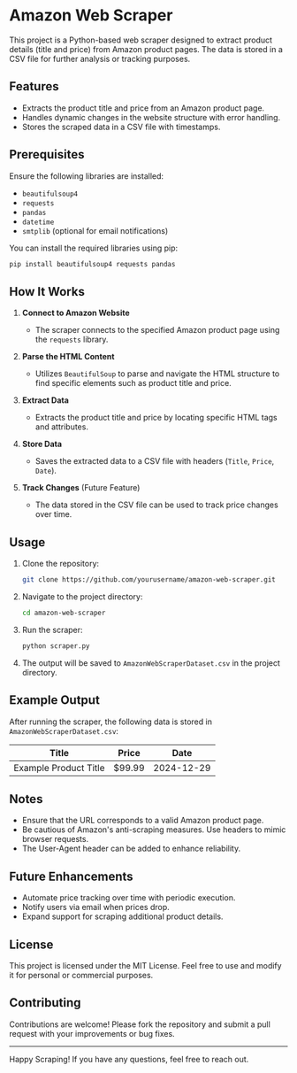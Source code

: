 # Amazon Web Scraper

This project is a Python-based web scraper designed to extract product details (title and price) from Amazon product pages. The data is stored in a CSV file for further analysis or tracking purposes.

## Features

- Extracts the product title and price from an Amazon product page.
- Handles dynamic changes in the website structure with error handling.
- Stores the scraped data in a CSV file with timestamps.

## Prerequisites

Ensure the following libraries are installed:

- `beautifulsoup4`
- `requests`
- `pandas`
- `datetime`
- `smtplib` (optional for email notifications)

You can install the required libraries using pip:
```bash
pip install beautifulsoup4 requests pandas
```

## How It Works

1. **Connect to Amazon Website**
   - The scraper connects to the specified Amazon product page using the `requests` library.

2. **Parse the HTML Content**
   - Utilizes `BeautifulSoup` to parse and navigate the HTML structure to find specific elements such as product title and price.

3. **Extract Data**
   - Extracts the product title and price by locating specific HTML tags and attributes.

4. **Store Data**
   - Saves the extracted data to a CSV file with headers (`Title`, `Price`, `Date`).

5. **Track Changes** (Future Feature)
   - The data stored in the CSV file can be used to track price changes over time.

## Usage

1. Clone the repository:
   ```bash
   git clone https://github.com/yourusername/amazon-web-scraper.git
   ```

2. Navigate to the project directory:
   ```bash
   cd amazon-web-scraper
   ```

3. Run the scraper:
   ```bash
   python scraper.py
   ```

4. The output will be saved to `AmazonWebScraperDataset.csv` in the project directory.

## Example Output

After running the scraper, the following data is stored in `AmazonWebScraperDataset.csv`:

| Title                 | Price   | Date       |
|-----------------------|---------|------------|
| Example Product Title | $99.99  | 2024-12-29 |

## Notes

- Ensure that the URL corresponds to a valid Amazon product page.
- Be cautious of Amazon's anti-scraping measures. Use headers to mimic browser requests.
- The User-Agent header can be added to enhance reliability.

## Future Enhancements

- Automate price tracking over time with periodic execution.
- Notify users via email when prices drop.
- Expand support for scraping additional product details.

## License

This project is licensed under the MIT License. Feel free to use and modify it for personal or commercial purposes.

## Contributing

Contributions are welcome! Please fork the repository and submit a pull request with your improvements or bug fixes.

---

Happy Scraping! If you have any questions, feel free to reach out.

